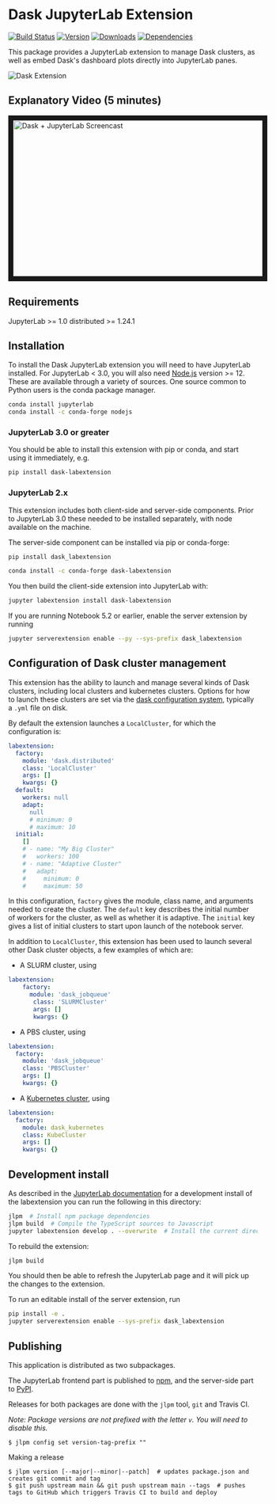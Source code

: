 # Dask JupyterLab Extension

[![Build Status](https://travis-ci.org/dask/dask-labextension.svg?branch=main)](https://travis-ci.org/dask/dask-labextension) [![Version](https://img.shields.io/npm/v/dask-labextension.svg)](https://www.npmjs.com/package/dask-labextension) [![Downloads](https://img.shields.io/npm/dm/dask-labextension.svg)](https://www.npmjs.com/package/dask-labextension) [![Dependencies](https://img.shields.io/librariesio/release/npm/dask-labextension.svg)](https://libraries.io/npm/dask-labextension)

This package provides a JupyterLab extension to manage Dask clusters,
as well as embed Dask's dashboard plots directly into JupyterLab panes.

![Dask Extension](./dask.png)

## Explanatory Video (5 minutes)

<a href="http://www.youtube.com/watch?feature=player_embedded&v=EX_voquHdk0 "
   target="_blank">
<img src="http://img.youtube.com/vi/EX_voquHdk0/0.jpg"
       alt="Dask + JupyterLab Screencast" width="560" height="315" border="10" />
</a>

## Requirements

JupyterLab >= 1.0
distributed >= 1.24.1

## Installation

To install the Dask JupyterLab extension you will need to have JupyterLab installed.
For JupyterLab < 3.0, you will also need [Node.js](https://nodejs.org/) version >= 12.
These are available through a variety of sources.
One source common to Python users is the conda package manager.

```bash
conda install jupyterlab
conda install -c conda-forge nodejs
```

### JupyterLab 3.0 or greater

You should be able to install this extension with pip or conda,
and start using it immediately, e.g.

```bash
pip install dask-labextension
```

### JupyterLab 2.x

This extension includes both client-side and server-side components.
Prior to JupyterLab 3.0 these needed to be installed separately,
with node available on the machine.

The server-side component can be installed via pip or conda-forge:

```bash
pip install dask_labextension
```

```bash
conda install -c conda-forge dask-labextension
```

You then build the client-side extension into JupyterLab with:

```bash
jupyter labextension install dask-labextension
```

If you are running Notebook 5.2 or earlier, enable the server extension by running

```bash
jupyter serverextension enable --py --sys-prefix dask_labextension
```

## Configuration of Dask cluster management

This extension has the ability to launch and manage several kinds of Dask clusters,
including local clusters and kubernetes clusters.
Options for how to launch these clusters are set via the
[dask configuration system](http://docs.dask.org/en/latest/configuration.html#configuration),
typically a `.yml` file on disk.

By default the extension launches a `LocalCluster`, for which the configuration is:

```yaml
labextension:
  factory:
    module: 'dask.distributed'
    class: 'LocalCluster'
    args: []
    kwargs: {}
  default:
    workers: null
    adapt:
      null
      # minimum: 0
      # maximum: 10
  initial:
    []
    # - name: "My Big Cluster"
    #   workers: 100
    # - name: "Adaptive Cluster"
    #   adapt:
    #     minimum: 0
    #     maximum: 50
```

In this configuration, `factory` gives the module, class name, and arguments needed to create the cluster.
The `default` key describes the initial number of workers for the cluster, as well as whether it is adaptive.
The `initial` key gives a list of initial clusters to start upon launch of the notebook server.

In addition to `LocalCluster`, this extension has been used to launch several other Dask cluster
objects, a few examples of which are:

- A SLURM cluster, using

```yaml
labextension:
    factory:
      module: 'dask_jobqueue'
       class: 'SLURMCluster'
       args: []
       kwargs: {}
```

- A PBS cluster, using

```yaml
labextension:
  factory:
    module: 'dask_jobqueue'
    class: 'PBSCluster'
    args: []
    kwargs: {}
```

- A [Kubernetes cluster](https://github.com/pangeo-data/pangeo-cloud-federation/blob/8f7f4bf9963ef1ed180dd20c952ff1aa8df54ca2/deployments/ocean/image/binder/dask_config.yaml#L37-L42), using

```yaml
labextension:
  factory:
    module: dask_kubernetes
    class: KubeCluster
    args: []
    kwargs: {}
```

## Development install

As described in the [JupyterLab documentation](https://jupyterlab.readthedocs.io/en/stable/extension/extension_dev.html#developing-a-prebuilt-extension)
for a development install of the labextension you can run the following in this directory:

```bash
jlpm  # Install npm package dependencies
jlpm build  # Compile the TypeScript sources to Javascript
jupyter labextension develop . --overwrite  # Install the current directory as an extension
```

To rebuild the extension:

```bash
jlpm build
```

You should then be able to refresh the JupyterLab page
and it will pick up the changes to the extension.

To run an editable install of the server extension, run

```bash
pip install -e .
jupyter serverextension enable --sys-prefix dask_labextension
```

## Publishing

This application is distributed as two subpackages.

The JupyterLab frontend part is published to [npm](https://www.npmjs.com/package/dask-labextension),
and the server-side part to [PyPI](https://pypi.org/project/dask-labextension/).

Releases for both packages are done with the `jlpm` tool, `git` and Travis CI.

_Note: Package versions are not prefixed with the letter `v`. You will need to disable this._

```console
$ jlpm config set version-tag-prefix ""
```

Making a release

```console
$ jlpm version [--major|--minor|--patch]  # updates package.json and creates git commit and tag
$ git push upstream main && git push upstream main --tags  # pushes tags to GitHub which triggers Travis CI to build and deploy
```
